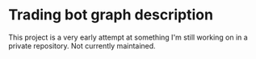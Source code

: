 # Trading bot graph description
This project is a very early attempt at something I'm still working on in a private repository. Not currently maintained.

